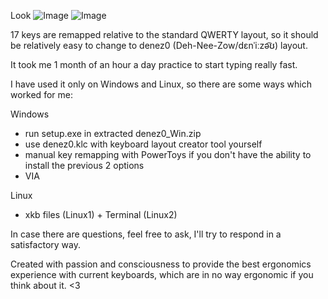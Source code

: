 Look 
![Image](https://github.com/user-attachments/assets/7c2a0f1f-2208-486a-b0f1-36bdd810d1c8)
![Image](https://github.com/user-attachments/assets/b4c15546-5878-43be-9fe3-eca1eb52fe72)

17 keys are remapped relative to the standard QWERTY layout, so it should be relatively easy to change to denez0 (Deh-Nee-Zow/dɛnˈiːzə͡ʊ) layout. 

It took me 1 month of an hour a day practice to start typing really fast. 

I have used it only on Windows and Linux, so there are some ways which worked for me:

Windows
- run setup.exe in extracted denez0_Win.zip
- use denez0.klc with keyboard layout creator tool yourself
- manual key remapping with PowerToys if you don't have the ability to install the previous 2 options
- VIA

Linux
- xkb files (Linux1) + Terminal (Linux2)

In case there are questions, feel free to ask, I'll try to respond in a satisfactory way.

Created with passion and consciousness to provide the best ergonomics experience with current keyboards, which are in no way ergonomic if you think about it. <3

